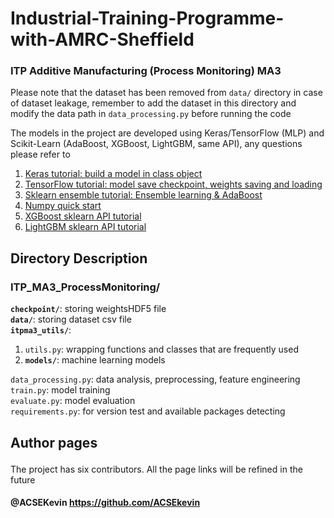 # Industrial-Training-Programme-with-AMRC-Sheffield
### ITP Additive Manufacturing (Process Monitoring) MA3<p>
Please note that the dataset has been removed from `data/` directory in case of dataset leakage, remember to add the dataset in this directory and modify the data path in `data_processing.py` before running the code<p>
The models in the project are developed using Keras/TensorFlow (MLP) and Scikit-Learn (AdaBoost, XGBoost, LightGBM, same API), any questions please refer to 
  1. [Keras tutorial: build a model in class object](<https://keras.io/guides/making_new_layers_and_models_via_subclassing/>)
  2. [TensorFlow tutorial: model save checkpoint, weights saving and loading](<https://www.tensorflow.org/tutorials/keras/save_and_load?hl=zh-cn>)
  3. [Sklearn ensemble tutorial: Ensemble learning  & AdaBoost](<https://scikit-learn.org/stable/modules/ensemble.html>)
  4. [Numpy quick start](<https://numpy.org/doc/stable/user/quickstart.html>)
  5. [XGBoost sklearn API tutorial](<https://xgboost.readthedocs.io/en/stable/python/python_api.html>)
  6. [LightGBM sklearn API tutorial](<https://lightgbm.readthedocs.io/en/latest/pythonapi/lightgbm.LGBMClassifier.html>)
  
## Directory Description<p>
### ITP_MA3_ProcessMonitoring/<p>
<b>`checkpoint/`</b>: storing weightsHDF5 file<br>
<b>`data/`</b>: storing dataset csv file<br>
<b>`itpma3_utils/`</b>: 
1. `utils.py`: wrapping functions and classes that are frequently used
2. <b>`models/`</b>: machine learning models<br>

`data_processing.py`: data analysis, preprocessing, feature engineering<br>
`train.py`: model training<br>
`evaluate.py`: model evaluation<br>
`requirements.py`: for version test and available packages detecting

## Author pages<p>
The project has six contributors. All the page links will be refined in the future<p>
#### @ACSEKevin <https://github.com/ACSEkevin><br>
